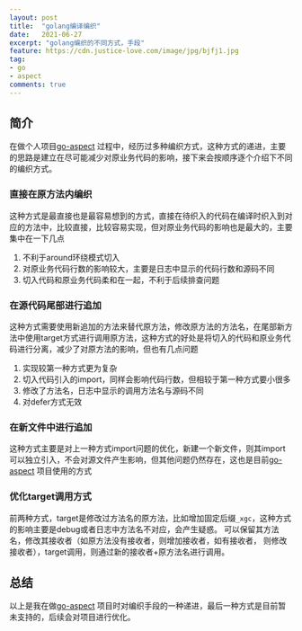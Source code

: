 ```yaml
---
layout: post
title:  "golang编译编织"
date:   2021-06-27
excerpt: "golang编织的不同方式，手段"
feature: https://cdn.justice-love.com/image/jpg/bjfj1.jpg
tag:
- go
- aspect
comments: true
---
```


## 简介

在做个人项目[go-aspect](https://github.com/Justice-love/go-aspect) 过程中，经历过多种编织方式，这种方式的递进，主要的思路是建立在尽可能减少对原业务代码的影响，接下来会按顺序逐个介绍下不同的编织方式。

### 直接在原方法内编织

这种方式是最直接也是最容易想到的方式，直接在待织入的代码在编译时织入到对应的方法中，比较直接，比较容易实现，但对原业务代码的影响也是最大的，主要集中在一下几点
1. 不利于around环绕模式切入
2. 对原业务代码行数的影响较大，主要是日志中显示的代码行数和源码不同
3. 切入代码和原业务代码柔和在一起，不利于后续排查问题

### 在源代码尾部进行追加

这种方式需要使用新追加的方法来替代原方法，修改原方法的方法名，在尾部新方法中使用target方式进行调用原方法，这种方式的好处是将切入的代码和原业务代码进行分离，减少了对原方法的影响，但也有几点问题
1. 实现较第一种方式更为复杂
2. 切入代码引入的import，同样会影响代码行数，但相较于第一种方式要小很多
3. 修改了方法名，日志中显示的调用方法名与源码不同
4. 对defer方式无效

### 在新文件中进行追加

这种方式主要是对上一种方式import问题的优化，新建一个新文件，则其import可以独立引入，不会对源文件产生影响，但其他问题仍然存在，这也是目前[go-aspect](https://github.com/Justice-love/go-aspect) 项目使用的方式

### 优化target调用方式

前两种方式，target是修改过方法名的原方法，比如增加固定后缀`_xgc`，这种方式的影响主要是debug或者日志中方法名不对应，会产生疑惑。
可以保留其方法名，修改其接收者（如原方法没有接收者，则增加接收者，如有接收者， 则修改接收者），target调用，则通过新的接收者+原方法名进行调用。

## 总结

以上是我在做[go-aspect](https://github.com/Justice-love/go-aspect) 项目时对编织手段的一种递进，最后一种方式是目前暂未支持的，后续会对项目进行优化。